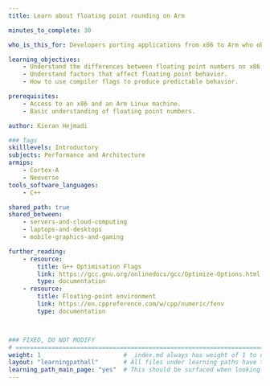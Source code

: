 ```yaml
---
title: Learn about floating point rounding on Arm

minutes_to_complete: 30

who_is_this_for: Developers porting applications from x86 to Arm who observe different floating point values on each platform.

learning_objectives: 
    - Understand the differences between floating point numbers on x86 and Arm. 
    - Understand factors that affect floating point behavior.
    - How to use compiler flags to produce predictable behavior.

prerequisites:
    - Access to an x86 and an Arm Linux machine.
    - Basic understanding of floating point numbers.

author: Kieran Hejmadi

### Tags
skilllevels: Introductory
subjects: Performance and Architecture
armips:
    - Cortex-A
    - Neoverse
tools_software_languages:
    - C++

shared_path: true
shared_between:
    - servers-and-cloud-computing
    - laptops-and-desktops
    - mobile-graphics-and-gaming

further_reading:
    - resource:
        title: G++ Optimisation Flags 
        link: https://gcc.gnu.org/onlinedocs/gcc/Optimize-Options.html
        type: documentation
    - resource:
        title: Floating-point environment
        link: https://en.cppreference.com/w/cpp/numeric/fenv
        type: documentation



### FIXED, DO NOT MODIFY
# ================================================================================
weight: 1                       # _index.md always has weight of 1 to order correctly
layout: "learningpathall"       # All files under learning paths have this same wrapper
learning_path_main_page: "yes"  # This should be surfaced when looking for related content. Only set for _index.md of learning path content.
---
```

